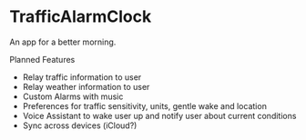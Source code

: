 # TrafficAlarmClock

An app for a better morning.

Planned Features

- Relay traffic information to user
- Relay weather information to user
- Custom Alarms with music
- Preferences for traffic sensitivity, units, gentle wake and location
- Voice Assistant to wake user up and notify user about current conditions
- Sync across devices (iCloud?)
